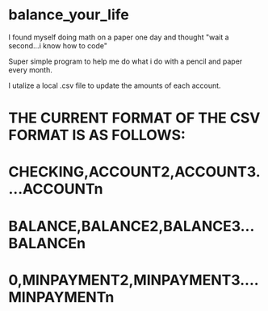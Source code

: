 # balance_your_life

I found myself doing math on a paper one day and thought "wait a second...i know how to code"

Super simple program to help me do what i do with a pencil and paper every month. 

I utalize a local .csv file to update the amounts of each account. 


# THE CURRENT FORMAT OF THE CSV FORMAT IS AS FOLLOWS:
# CHECKING,ACCOUNT2,ACCOUNT3....ACCOUNTn
# BALANCE,BALANCE2,BALANCE3...BALANCEn
# 0,MINPAYMENT2,MINPAYMENT3....MINPAYMENTn